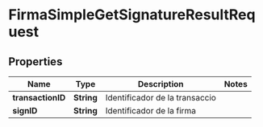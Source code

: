 

# FirmaSimpleGetSignatureResultRequest


## Properties

| Name | Type | Description | Notes |
|------------ | ------------- | ------------- | -------------|
|**transactionID** | **String** | Identificador de la transaccio |  |
|**signID** | **String** | Identificador de la firma |  |



